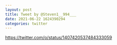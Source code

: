 ```yaml
--- 
layout: post 
title: Tweet by @Steven1__994___ 
date: 2021-06-22 1624390294 
categories: twitter 
--- 
```

https://twitter.com/o/status/1407420537484333059